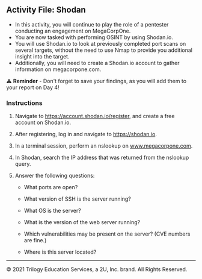 ## Activity File: Shodan

- In this activity, you will continue to play the role of a pentester conducting an engagement on MegaCorpOne.
- You are now tasked with performing OSINT by using Shodan.io.
- You will use Shodan.io to look at previously completed port scans on several targets, without the need to use Nmap to provide you additional insight into the target.
- Additionally, you will need to create a Shodan.io account to gather information on megacorpone.com. 


⚠️ **Reminder** - Don't forget to save your findings, as you will add them to your report on Day 4!

### Instructions

1. Navigate to https://account.shodan.io/register, and create a free account on Shodan.io. 

2. After registering, log in and navigate to https://shodan.io.

3. In a terminal session, perform an nslookup on www.megacorpone.com.

4. In Shodan, search the IP address that was returned from the nslookup query.

5. Answer the following questions: 

     - What ports are open?
	
     - What version of SSH is the server running?
	
     - What OS is the server?
	
     - What is the version of the web server running?
	
     - Which vulnerabilities may be present on the server? (CVE numbers are fine.)

     - Where is this server located?


---

© 2021 Trilogy Education Services, a 2U, Inc. brand. All Rights Reserved.



